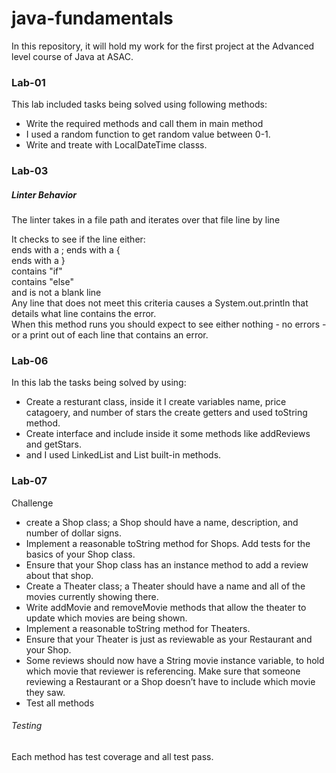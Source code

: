 # java-fundamentals
In this repository, it will hold my work for the first project at the Advanced level course of Java at ASAC.
### Lab-01
This lab included tasks being solved using following methods:
- Write the required methods and call them in main method
- I used a random function to get random value between 0-1.
- Write and treate with LocalDateTime classs.

### 

### Lab-03
##### Linter Behavior
The linter takes in a file path and iterates over that file line by line

It checks to see if the line either:  
ends with a ; 
ends with a {  
ends with a }  
contains "if"  
contains "else"  
and is not a blank line  
Any line that does not meet this criteria causes a System.out.println that details what line contains the error.  
When this method runs you should expect to see either nothing - no errors - or a print out of each line that contains an error.

### Lab-06

In this lab the tasks being solved by using:
- Create a resturant class, inside it I create variables name, price catagoery, and number of stars the create getters and used toString method.
- Create interface and include inside it some methods like addReviews and getStars.
- and I used LinkedList and List built-in methods.  

### Lab-07

Challenge  

- create a Shop class; a Shop should have a name, description, and number of dollar signs.  
- Implement a reasonable toString method for Shops. Add tests for the basics of your Shop class.  
- Ensure that your Shop class has an instance method to add a review about that shop.  
- Create a Theater class; a Theater should have a name and all of the movies currently showing there.  
- Write addMovie and removeMovie methods that allow the theater to update which movies are being shown.  
- Implement a reasonable toString method for Theaters.  
- Ensure that your Theater is just as reviewable as your Restaurant and your Shop.  
- Some reviews should now have a String movie instance variable, to hold which movie that reviewer is referencing. Make sure that someone reviewing a Restaurant or a Shop doesn’t have to include which movie they saw.  
- Test all methods  

###### Testing  

Each method has test coverage and all test pass.  

